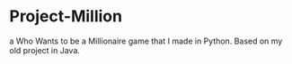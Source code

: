 # Project-Million
a Who Wants to be a Millionaire game that I made in Python. Based on my old project in Java.
